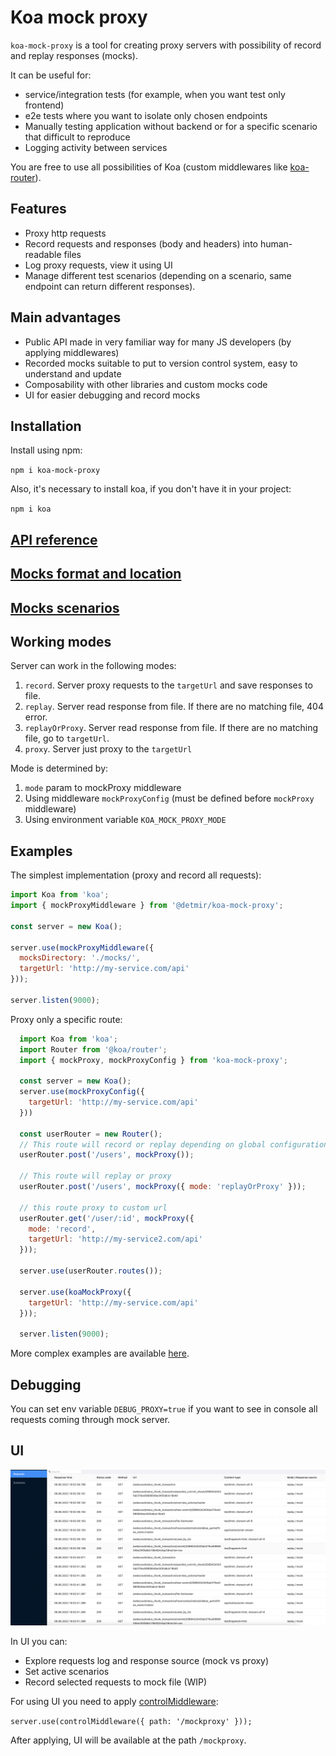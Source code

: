 # Koa mock proxy

`koa-mock-proxy` is a tool for creating proxy servers with possibility of record and replay responses (mocks).

It can be useful for:
 * service/integration tests (for example, when you want test only frontend)
 * e2e tests where you want to isolate only chosen endpoints
 * Manually testing application without backend or for a specific scenario that difficult to reproduce
 * Logging activity between services

You are free to use all possibilities of Koa (custom middlewares like [koa-router](https://www.npmjs.com/package/koa-router)).

## Features
 * Proxy http requests
 * Record requests and responses (body and headers) into human-readable files
 * Log proxy requests, view it using UI
 * Manage different test scenarios (depending on a scenario, same endpoint can return different responses).

## Main advantages

 * Public API made in very familiar way for many JS developers (by applying middlewares)
 * Recorded mocks suitable to put to version control system, easy to understand and update
 * Composability with other libraries and custom mocks code
 * UI for easier debugging and record mocks

## Installation

Install using npm:

```npm i koa-mock-proxy```

Also, it's necessary to install koa, if you don't have it in your project:

```npm i koa```

## [API reference](./docs/api.md)

## [Mocks format and location](./docs/mocks.md)

## [Mocks scenarios](./docs/scenarios.md)

## Working modes

Server can work in the following modes:

1. `record`. Server proxy requests to the `targetUrl` and save responses to file.
2. `replay`. Server read response from file. If there are no matching file, 404 error.
3. `replayOrProxy`. Server read response from file. If there are no matching file, go to `targetUrl`.
4. `proxy`. Server just proxy to the `targetUrl`

Mode is determined by:
1. `mode` param to mockProxy middleware
2. Using middleware `mockProxyConfig` (must be defined before `mockProxy` middleware)
3. Using environment variable `KOA_MOCK_PROXY_MODE`

## Examples

The simplest implementation (proxy and record all requests):

```js
import Koa from 'koa';
import { mockProxyMiddleware } from '@detmir/koa-mock-proxy';

const server = new Koa();

server.use(mockProxyMiddleware({
  mocksDirectory: './mocks/',
  targetUrl: 'http://my-service.com/api'
}));

server.listen(9000);

```

Proxy only a specific route:

```js
  import Koa from 'koa';
  import Router from '@koa/router';
  import { mockProxy, mockProxyConfig } from 'koa-mock-proxy';

  const server = new Koa();
  server.use(mockProxyConfig({
    targetUrl: 'http://my-service.com/api'
  }))

  const userRouter = new Router();
  // This route will record or replay depending on global configuration
  userRouter.post('/users', mockProxy());

  // This route will replay or proxy
  userRouter.post('/users', mockProxy({ mode: 'replayOrProxy' }));

  // this route proxy to custom url
  userRouter.get('/user/:id', mockProxy({
    mode: 'record',
    targetUrl: 'http://my-service2.com/api'
  }));

  server.use(userRouter.routes());

  server.use(koaMockProxy({
    targetUrl: 'http://my-service.com/api'
  }));

  server.listen(9000);
```

More complex examples are available [here](./examples/).

## Debugging

You can set env variable `DEBUG_PROXY=true` if you want to see in console all requests coming through mock server.

## UI

![UI](./docs/ui.png)

In UI you can:
 * Explore requests log and response source (mock vs proxy)
 * Set active scenarios
 * Record selected requests to mock file (WIP)

For using UI you need to apply [controlMiddleware](./docs/api.md):

``
server.use(controlMiddleware({ path: '/mockproxy' }));
``

After applying, UI will be available at the path `/mockproxy`.
